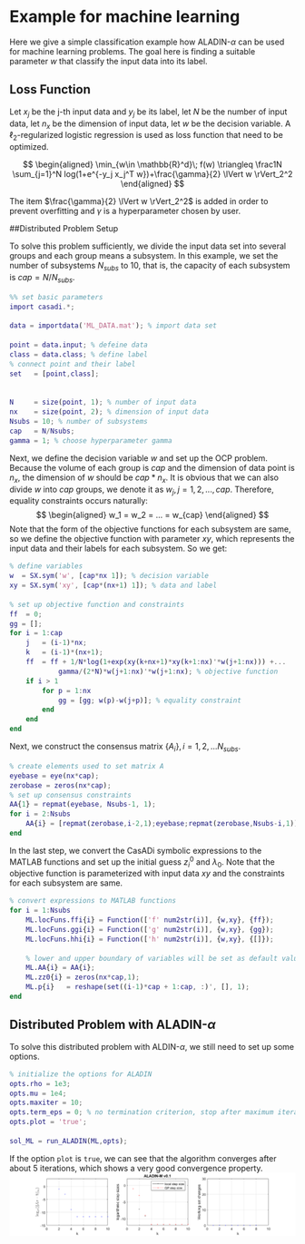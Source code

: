 # Example for machine learning
Here we give a simple classification example how ALADIN-$\alpha$ can be used for machine learning problems.  The goal here is finding a suitable  parameter $w$ that classify the input data into its label.


## Loss Function
 Let $x_j$ be the j-th input data and $y_j$ be its label, let $N$ be the number of input data, let $n_x$ be the dimension of input data, let $w$ be the decision variable.   A $\ell_2$-regularized logistic regression is used as loss function that need to be optimized.

$$
\begin{aligned}
\min_{w\in \mathbb{R}^d}\; f(w) \triangleq \frac1N \sum_{j=1}^N log(1+e^{-y_j x_j^T w})+\frac{\gamma}{2} \lVert w \rVert_2^2
\end{aligned}
$$

The item $\frac{\gamma}{2} \lVert w \rVert_2^2$ is added in order to prevent overfitting and $\gamma$ is a hyperparameter chosen by user.

##Distributed Problem Setup

To solve this problem sufficiently,  we divide the input data set into several groups and each group means a subsystem. In this example, we set the number of subsystems $N_{subs}$ to 10, that is, the capacity of each subsystem is $cap=N/N_{subs}$.
```matlab
%% set basic parameters
import casadi.*;

data = importdata('ML_DATA.mat'); % import data set

point = data.input; % defeine data
class = data.class; % define label
% connect point and their label
set   = [point,class];


N     = size(point, 1); % number of input data
nx    = size(point, 2); % dimension of input data
Nsubs = 10; % number of subsystems
cap   = N/Nsubs;
gamma = 1; % choose hyperparameter gamma
```
Next, we define the decision variable $w$ and set up the OCP problem. Because the volume of each group is $cap$ and the dimension of data point is $n_x$, the dimension of $w$ should be $cap*n_x$. It is obvious that we can also divide $w$ into $cap$ groups, we denote it as $w_j, j =1,2,...,cap$. Therefore, equality constraints occurs naturally:
$$ 
\begin{aligned}
w_1 = w_2 = ... = w_{cap}
\end{aligned}
$$
Note that the form of the objective functions for each subsystem are same, so we define the objective function with parameter $xy$, which represents the input data and their labels for each subsystem. So we get:
```matlab
% define variables
w  = SX.sym('w', [cap*nx 1]); % decision variable
xy = SX.sym('xy', [cap*(nx+1) 1]); % data and label

% set up objective function and constraints
ff  = 0;
gg = [];
for i = 1:cap
    j   = (i-1)*nx;
    k   = (i-1)*(nx+1);
    ff  = ff + 1/N*log(1+exp(xy(k+nx+1)*xy(k+1:nx)'*w(j+1:nx))) +...
		    gamma/(2*N)*w(j+1:nx)'*w(j+1:nx); % objective function
    if i > 1
        for p = 1:nx
            gg = [gg; w(p)-w(j+p)]; % equality constraint
        end
    end
end
```
Next, we construct the consensus matrix $\{ A_i\}, i=1,2,...N_{subs}$.
```matlab
% create elements used to set matrix A
eyebase = eye(nx*cap);
zerobase = zeros(nx*cap);
% set up consensus constraints
AA{1} = repmat(eyebase, Nsubs-1, 1);
for i = 2:Nsubs
    AA{i} = [repmat(zerobase,i-2,1);eyebase;repmat(zerobase,Nsubs-i,1)];
end
```
In the last step, we convert the CasADi symbolic expressions to the MATLAB functions and set up the initial guess $z_i^0$ and $\lambda_0$. Note that the objective function is parameterized with input data $xy$ and the constraints for each subsystem are same.
```matlab
% convert expressions to MATLAB functions
for i = 1:Nsubs
    ML.locFuns.ffi{i} = Function(['f' num2str(i)], {w,xy}, {ff}); 
    ML.locFuns.ggi{i} = Function(['g' num2str(i)], {w,xy}, {gg});
    ML.locFuns.hhi{i} = Function(['h' num2str(i)], {w,xy}, {[]});
    
    % lower and upper boundary of variables will be set as default values
    ML.AA{i} = AA{i};
    ML.zz0{i} = zeros(nx*cap,1);
    ML.p{i}   = reshape(set((i-1)*cap + 1:cap, :)', [], 1);
end
```
## Distributed Problem with ALADIN-$\alpha$
To solve this distributed problem with ALDIN-$\alpha$, we still need to set up some options.
```matlab
% initialize the options for ALADIN
opts.rho = 1e3;
opts.mu = 1e4;
opts.maxiter = 10;
opts.term_eps = 0; % no termination criterion, stop after maximum iteration
opts.plot = 'true';

sol_ML = run_ALADIN(ML,opts);
```
If the option `plot` is `true`, we can see that the algorithm converges after about 5 iterations, which shows a very good convergence property.
![mahine_learning](./figures/machine_learning.png)
 